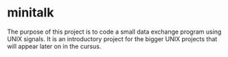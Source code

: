 # minitalk
The purpose of this project is to code a small data exchange program using UNIX signals. It is an introductory project for the bigger UNIX projects that will appear later on in the cursus.

